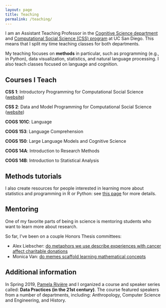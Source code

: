 ```yaml
---
layout: page
title: Teaching
permalink: /teaching/
---
```


I am an Assistant Teaching Professor in the [Cognitive Science department](https://cogsci.ucsd.edu/) and [Computational Social Science (CSS) program](https://css.ucsd.edu/) at UC San Diego. This means that I split my time teaching classes for both departments.

My teaching focuses on **methods** in particular, such as programming (e.g., in Python), data visualization, statistics, and natural language processing. I also teach classes focused on language and cognition.

## Courses I Teach

**CSS 1**: Introductory Programming for Computational Social Science ([website](https://ucsd-css1-introduction.github.io/overview/intro.html))

**CSS 2**: Data and Model Programming for Computational Social Science ([website](https://ucsd-css2.github.io/ucsd-css2-website/intro.html))

**COGS 101C**: Language 

**COGS 153**: Language Comprehension

**COGS 150**: Large Language Models and Cognitive Science 

**COGS 14A**: Introduction to Research Methods  

**COGS 14B**: Introduction to Statistical Analysis   



## Methods tutorials

I also create resources for people interested in learning more about statistics and programming in R or Python: see [this page](https://seantrott.github.io/stats/) for more details.

## Mentoring

One of my favorite parts of being in science is mentoring students who want to learn more about research. 

So far, I've been on a couple Honors Thesis committees:

- Alex Liebscher: [do metaphors we use describe experiences with cancer affect charitable donations](https://cogsci.ucsd.edu/undergraduates/honors-program/Liebscher,-Alex_Thesis---Metaphors-on-Charitable-Donations.pdf)  
- Monica Van: [do memes scaffold learning mathematical concepts](https://cogsci.ucsd.edu/undergraduates/honors-program/Monica-Van_HonorsThesis_-Memes-and-Math-Instruction.pdf)


## Additional information

In Spring 2019, [Pamela Rivière](https://pdrivier.github.io/about/) and I organized a course and speaker series called: **Data Practices (in the 21st century)**. The course featured speakers from a number of departments, including: Anthropology, Computer Science and Engineering, and History. 
